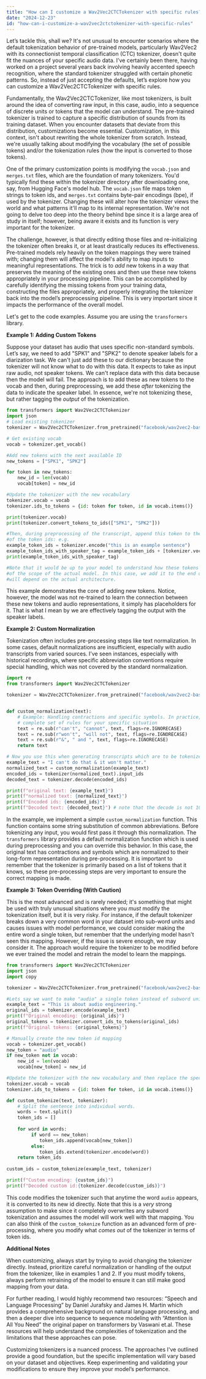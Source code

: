 ```yaml
---
title: "How can I customize a Wav2Vec2CTCTokenizer with specific rules?"
date: "2024-12-23"
id: "how-can-i-customize-a-wav2vec2ctctokenizer-with-specific-rules"
---
```


Let’s tackle this, shall we? It's not unusual to encounter scenarios where the default tokenization behavior of pre-trained models, particularly Wav2Vec2 with its connectionist temporal classification (CTC) tokenizer, doesn't quite fit the nuances of your specific audio data. I’ve certainly been there, having worked on a project several years back involving heavily accented speech recognition, where the standard tokenizer struggled with certain phonetic patterns. So, instead of just accepting the defaults, let’s explore how you can customize a Wav2Vec2CTCTokenizer with specific rules.

Fundamentally, the Wav2Vec2CTCTokenizer, like most tokenizers, is built around the idea of converting raw input, in this case, audio, into a sequence of discrete units or tokens that the model can understand. The pre-trained tokenizer is trained to capture a specific distribution of sounds from its training dataset. When you encounter datasets that deviate from this distribution, customizations become essential. Customization, in this context, isn't about rewriting the whole tokenizer from scratch. Instead, we're usually talking about modifying the vocabulary (the set of possible tokens) and/or the tokenization rules (how the input is converted to those tokens).

One of the primary customization points is modifying the `vocab.json` and `merges.txt` files, which are the foundation of many tokenizers. You'd typically find these within the tokenizer directory after downloading one, say, from Hugging Face's model hub. The `vocab.json` file maps token strings to token ids, and `merges.txt` contains byte-pair encodings (bpe), if used by the tokenizer. Changing these will alter how the tokenizer views the world and what patterns it'll map to its internal representation. We're not going to delve too deep into the theory behind bpe since it is a large area of study in itself; however, being aware it exists and its function is very important for the tokenizer.

The challenge, however, is that directly editing those files and re-initializing the tokenizer often breaks it, or at least drastically reduces its effectiveness. Pre-trained models rely heavily on the token mappings they were trained with; changing them will affect the model's ability to map inputs to meaningful representations. The trick is to *add* new tokens in a way that preserves the meaning of the existing ones and then use these new tokens appropriately in your processing pipeline. This can be accomplished by carefully identifying the missing tokens from your training data, constructing the files appropriately, and properly integrating the tokenizer back into the model’s preprocessing pipeline. This is very important since it impacts the performance of the overall model.

Let's get to the code examples. Assume you are using the `transformers` library.

**Example 1: Adding Custom Tokens**

Suppose your dataset has audio that uses specific non-standard symbols. Let’s say, we need to add "SPK1" and "SPK2" to denote speaker labels for a diarization task. We can't just add these to our dictionary because the tokenizer will not know what to do with this data. It expects to take as input raw audio, not speaker tokens. We can't replace data with this data because then the model will fail. The approach is to add these as new tokens to the vocab and then, during preprocessing, we add these *after* tokenizing the data to indicate the speaker label. In essence, we're not tokenizing these, but rather tagging the *output* of the tokenization.

```python
from transformers import Wav2Vec2CTCTokenizer
import json
# Load existing tokenizer
tokenizer = Wav2Vec2CTCTokenizer.from_pretrained("facebook/wav2vec2-base-960h")

# Get existing vocab
vocab = tokenizer.get_vocab()

#Add new tokens with the next available ID
new_tokens = ["SPK1", "SPK2"]

for token in new_tokens:
    new_id = len(vocab)
    vocab[token] = new_id

#Update the tokenizer with the new vocabulary
tokenizer.vocab = vocab
tokenizer.ids_to_tokens = {id: token for token, id in vocab.items()}

print(tokenizer.vocab)
print(tokenizer.convert_tokens_to_ids(["SPK1", "SPK2"]))

#Then, during preprocessing of the transcript, append this token to the end or start
#of the token ids: e.g.
example_token_ids = tokenizer.encode("this is an example sentence")
example_token_ids_with_speaker_tag = example_token_ids + [tokenizer.vocab["SPK1"]]
print(example_token_ids_with_speaker_tag)

#Note that it would be up to your model to understand how these tokens are used. You are adding tokens that are outside
#of the scope of the actual model. In this case, we add it to the end of the token id list, but where you put it 
#will depend on the actual architecture.
```

This example demonstrates the core of adding new tokens. Notice, however, the model was not re-trained to learn the connection between these new tokens and audio representations, it simply has placeholders for it. That is what I mean by we are effectively tagging the output with the speaker labels.

**Example 2: Custom Normalization**

Tokenization often includes pre-processing steps like text normalization. In some cases, default normalizations are insufficient, especially with audio transcripts from varied sources. I’ve seen instances, especially with historical recordings, where specific abbreviation conventions require special handling, which was not covered by the standard normalization.

```python
import re
from transformers import Wav2Vec2CTCTokenizer

tokenizer = Wav2Vec2CTCTokenizer.from_pretrained("facebook/wav2vec2-base-960h")


def custom_normalization(text):
    # Example: Handling contractions and specific symbols. In practice, you'd want to build out a more
    # complete set of rules for your specific situation
    text = re.sub(r"can't", "cannot", text, flags=re.IGNORECASE)
    text = re.sub(r"won't", "will not", text, flags=re.IGNORECASE)
    text = re.sub(r"&", " and ", text, flags=re.IGNORECASE)
    return text

# Now you use this when generating transcripts which are to be tokenized
example_text = "I can't do that & it won't matter."
normalized_text = custom_normalization(example_text)
encoded_ids = tokenizer(normalized_text).input_ids
decoded_text = tokenizer.decode(encoded_ids)

print(f"original text: {example_text}")
print(f"normalized text: {normalized_text}")
print(f"Encoded ids: {encoded_ids}")
print(f"Decoded text: {decoded_text}") # note that the decode is not 100% reversible. It's just going to decode based on the best match.
```

In the example, we implement a simple `custom_normalization` function. This function contains some string substitution of common abbreviations. Before tokenizing any input, you would first pass it through this normalization. The `transformers` library provides a default normalization function which is used during preprocessing and you can override this behavior. In this case, the original text has contractions and symbols which are normalized to their long-form representation during pre-processing. It is important to remember that the tokenizer is primarily based on a list of tokens that it knows, so these pre-processing steps are very important to ensure the correct mapping is made.

**Example 3: Token Overriding (With Caution)**

This is the most advanced and is rarely needed; it's something that might be used with truly unusual situations where you *must* modify the tokenization itself, but it is very risky. For instance, if the default tokenizer breaks down a very common word in your dataset into sub-word units and causes issues with model performance, we could consider making the entire word a single token, but remember that the underlying model hasn't seen this mapping. However, if the issue is severe enough, we may consider it. The approach would require the tokenizer to be modified before we ever trained the model and retrain the model to learn the mappings.

```python
from transformers import Wav2Vec2CTCTokenizer
import json
import copy

tokenizer = Wav2Vec2CTCTokenizer.from_pretrained("facebook/wav2vec2-base-960h")

#Lets say we want to make "audio" a single token instead of subword units
example_text = "This is about audio engineering."
original_ids = tokenizer.encode(example_text)
print(f"Original encoding: {original_ids}")
original_tokens = tokenizer.convert_ids_to_tokens(original_ids)
print(f"Original tokens: {original_tokens}")

# Manually create the new token id mapping
vocab = tokenizer.get_vocab()
new_token = "audio"
if new_token not in vocab:
    new_id = len(vocab)
    vocab[new_token] = new_id

#Update the tokenizer with the new vocabulary and then replace the specific tokenization rules
tokenizer.vocab = vocab
tokenizer.ids_to_tokens = {id: token for token, id in vocab.items()}

def custom_tokenize(text, tokenizer):
    # Split the sentence into individual words.
    words = text.split()
    token_ids = []
    
    for word in words:
         if word == new_token:
            token_ids.append(vocab[new_token])
         else:
            token_ids.extend(tokenizer.encode(word))
    return token_ids
    
custom_ids = custom_tokenize(example_text, tokenizer)

print(f"Custom encoding: {custom_ids}")
print(f"Decoded custom id:{tokenizer.decode(custom_ids)}")
```

This code modifies the tokenizer such that anytime the word `audio` appears, it is converted to its new id directly. Note that this is a *very* strong assumption to make since it completely overwrites any subword tokenization and assumes the model will work well with that mapping. You can also think of the `custom_tokenize` function as an advanced form of pre-processing, where you modify what *comes out* of the tokenizer in terms of token ids.

**Additional Notes**

When customizing, always start by trying to avoid changing the tokenizer directly. Instead, prioritize careful normalization or handling of the output from the tokenizer, like in examples 1 and 2. If you must modify tokens, always perform retraining of the model to ensure it can still make good mapping from your data.

For further reading, I would highly recommend two resources: “Speech and Language Processing” by Daniel Jurafsky and James H. Martin which provides a comprehensive background on natural language processing, and then a deeper dive into sequence to sequence modeling with “Attention is All You Need” the original paper on transformers by Vaswani et.al. These resources will help understand the complexities of tokenization and the limitations that these approaches can pose.

Customizing tokenizers is a nuanced process. The approaches I've outlined provide a good foundation, but the specific implementation will vary based on your dataset and objectives. Keep experimenting and validating your modifications to ensure they improve your model’s performance.
